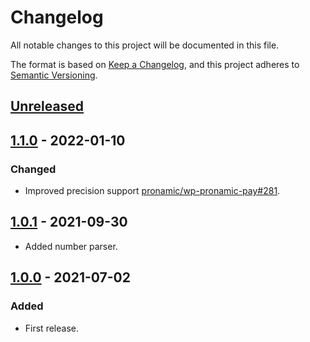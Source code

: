 # Changelog
All notable changes to this project will be documented in this file.

The format is based on [Keep a Changelog](https://keepachangelog.com/en/1.0.0/),
and this project adheres to [Semantic Versioning](https://semver.org/spec/v2.0.0.html).

## [Unreleased]

## [1.1.0] - 2022-01-10
### Changed
- Improved precision support [pronamic/wp-pronamic-pay#281](https://github.com/pronamic/wp-pronamic-pay/issues/281).

## [1.0.1] - 2021-09-30
- Added number parser.

## [1.0.0] - 2021-07-02
### Added
- First release.

[Unreleased]: https://github.com/pronamic/wp-number/compare/1.1.0...HEAD
[1.1.0]: https://github.com/pronamic/wp-number/compare/1.0.1...1.1.0
[1.0.1]: https://github.com/pronamic/wp-number/compare/1.0.0...1.0.1
[1.0.0]: https://github.com/pronamic/wp-number/releases/tag/1.0.0
